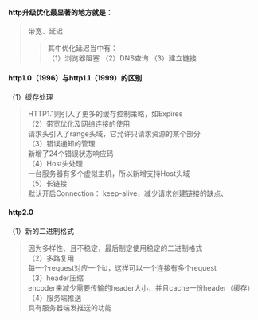 #### http升级优化最显著的地方就是：
> 带宽、延迟
>> 其中优化延迟当中有：<br/>
（1）浏览器阻塞
（2）DNS查询
（3）建立链接
#### http1.0（1996）与http1.1（1999）的区别
（1）缓存处理<br/>
> HTTP1.1则引入了更多的缓存控制策略，如Expires <br/>
（2）带宽优化及网络连接的使用<br/>
> 请求头引入了range头域，它允许只请求资源的某个部分<br/>
（3）错误通知的管理<br/>
> 新增了24个错误状态响应码<br/>
（4）Host头处理<br/>
> 一台服务器有多个虚拟主机，所以新增支持Host头域<br/>
（5）长链接<br/>
> 默认开启Connection： keep-alive，减少请求创建链接的缺点、
#### http2.0
（1）新的二进制格式<br/>
> 因为多样性、且不稳定，最后制定使用稳定的二进制格式<br/>
（2）多路复用<br/>
> 每一个request对应一个id，这样可以一个连接有多个request<br/>
（3）header压缩<br/>
> encoder来减少需要传输的header大小，并且cache一份header（缓存）<br/>
（4）服务端推送<br/>
> 具有服务器端发推送的功能<br/>
